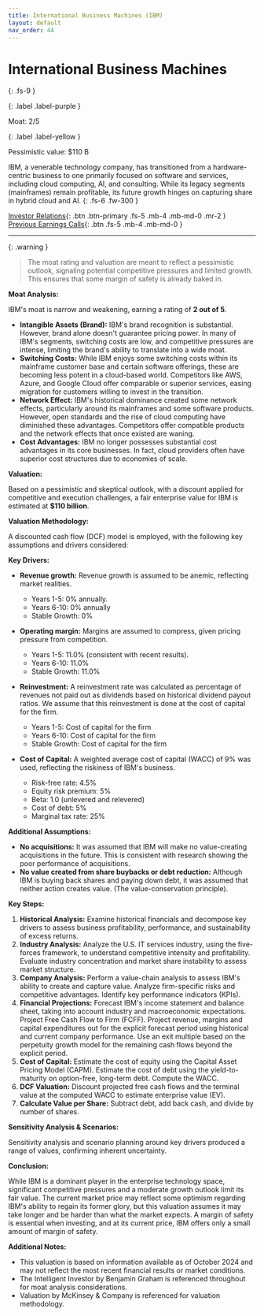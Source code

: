 ```yaml
---
title: International Business Machines (IBM)
layout: default
nav_order: 44
---
```


# International Business Machines
{: .fs-9 }

{: .label .label-purple }

Moat: 2/5

{: .label .label-yellow }

Pessimistic value: $110 B

IBM, a venerable technology company, has transitioned from a hardware-centric business to one primarily focused on software and services, including cloud computing, AI, and consulting. While its legacy segments (mainframes) remain profitable, its future growth hinges on capturing share in hybrid cloud and AI.
{: .fs-6 .fw-300 }

[Investor Relations](https://www.google.com/search?q=IBM+investor+relations){: .btn .btn-primary .fs-5 .mb-4 .mb-md-0 .mr-2 }
[Previous Earnings Calls](https://discountingcashflows.com/company/IBM/transcripts/){: .btn .fs-5 .mb-4 .mb-md-0 }

---

{: .warning } 
>The moat rating and valuation are meant to reflect a pessimistic outlook, signaling potential competitive pressures and limited growth. This ensures that some margin of safety is already baked in.


**Moat Analysis:**

IBM's moat is narrow and weakening, earning a rating of **2 out of 5**.

* **Intangible Assets (Brand):** IBM's brand recognition is substantial. However, brand alone doesn't guarantee pricing power. In many of IBM's segments, switching costs are low, and competitive pressures are intense, limiting the brand's ability to translate into a wide moat.
* **Switching Costs:** While IBM enjoys some switching costs within its mainframe customer base and certain software offerings, these are becoming less potent in a cloud-based world. Competitors like AWS, Azure, and Google Cloud offer comparable or superior services, easing migration for customers willing to invest in the transition.
* **Network Effect:** IBM's historical dominance created some network effects, particularly around its mainframes and some software products. However, open standards and the rise of cloud computing have diminished these advantages. Competitors offer compatible products and the network effects that once existed are waning. 
* **Cost Advantages:** IBM no longer possesses substantial cost advantages in its core businesses. In fact, cloud providers often have superior cost structures due to economies of scale. 

**Valuation:**

Based on a pessimistic and skeptical outlook, with a discount applied for competitive and execution challenges, a fair enterprise value for IBM is estimated at **$110 billion**.

**Valuation Methodology:**

A discounted cash flow (DCF) model is employed, with the following key assumptions and drivers considered:

**Key Drivers:**

* **Revenue growth:** Revenue growth is assumed to be anemic, reflecting market realities. 
    * Years 1-5: 0% annually.
    * Years 6-10: 0% annually
    * Stable Growth: 0%

* **Operating margin:** Margins are assumed to compress, given pricing pressure from competition.
    * Years 1-5: 11.0% (consistent with recent results).
    * Years 6-10: 11.0%
    * Stable Growth: 11.0%

* **Reinvestment:**  A reinvestment rate was calculated as percentage of revenues not paid out as dividends based on historical dividend payout ratios. We assume that this reinvestment is done at the cost of capital for the firm.
    * Years 1-5: Cost of capital for the firm
    * Years 6-10: Cost of capital for the firm
    * Stable Growth: Cost of capital for the firm

* **Cost of Capital:**  A weighted average cost of capital (WACC) of 9% was used, reflecting the riskiness of IBM's business. 
    * Risk-free rate: 4.5%
    * Equity risk premium: 5%
    * Beta: 1.0 (unlevered and relevered)
    * Cost of debt: 5%
    * Marginal tax rate: 25%

**Additional Assumptions:**

* **No acquisitions:** It was assumed that IBM will make no value-creating acquisitions in the future. This is consistent with research showing the poor performance of acquisitions.
* **No value created from share buybacks or debt reduction:** Although IBM is buying back shares and paying down debt, it was assumed that neither action creates value. (The value-conservation principle).

**Key Steps:**

1. **Historical Analysis:** Examine historical financials and decompose key drivers to assess business profitability, performance, and sustainability of excess returns.
2. **Industry Analysis:** Analyze the U.S. IT services industry, using the five-forces framework, to understand competitive intensity and profitability. Evaluate industry concentration and market share instability to assess market structure.
3. **Company Analysis:** Perform a value-chain analysis to assess IBM's ability to create and capture value.  Analyze firm-specific risks and competitive advantages. Identify key performance indicators (KPIs).
4. **Financial Projections:**  Forecast IBM's income statement and balance sheet, taking into account industry and macroeconomic expectations. Project Free Cash Flow to Firm (FCFF). Project revenue, margins and capital expenditures out for the explicit forecast period using historical and current company performance. Use an exit multiple based on the perpetuity growth model for the remaining cash flows beyond the explicit period.
5. **Cost of Capital:** Estimate the cost of equity using the Capital Asset Pricing Model (CAPM). Estimate the cost of debt using the yield-to-maturity on option-free, long-term debt. Compute the WACC.
6. **DCF Valuation:** Discount projected free cash flows and the terminal value at the computed WACC to estimate enterprise value (EV).
7. **Calculate Value per Share:** Subtract debt, add back cash, and divide by number of shares.

**Sensitivity Analysis & Scenarios:**

Sensitivity analysis and scenario planning around key drivers produced a range of values, confirming inherent uncertainty. 

**Conclusion:**

While IBM is a dominant player in the enterprise technology space, significant competitive pressures and a moderate growth outlook limit its fair value.  The current market price may reflect some optimism regarding IBM's ability to regain its former glory, but this valuation assumes it may take longer and be harder than what the market expects. A margin of safety is essential when investing, and at its current price, IBM offers only a small amount of margin of safety.


**Additional Notes:**

* This valuation is based on information available as of October 2024 and may not reflect the most recent financial results or market conditions.
* The Intelligent Investor by Benjamin Graham is referenced throughout for moat analysis considerations.
* Valuation by McKinsey & Company is referenced for valuation methodology.
